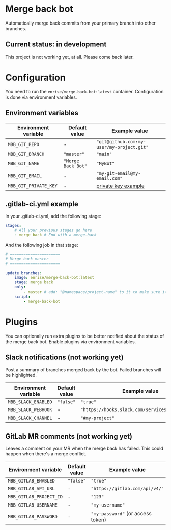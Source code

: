 # Merge back bot

Automatically merge back commits from your primary branch into other branches.

## Current status: in development

This project is not working yet, at all. Please come back later.

# Configuration

You need to run the `enrise/merge-back-bot:latest` container. Configuration is done via environment variables.

## Environment variables

| Environment variable  | Default value      | Example value                                 |
| --------------------- | ------------------ | --------------------------------------------- |
| `MBB_GIT_REPO`        | -                  | `"git@github.com:my-user/my-project.git"`     |
| `MBB_GIT_BRANCH`      | `"master"`         | `"main"`                                      |
| `MBB_GIT_NAME`        | `"Merge Back Bot"` | `"MyBot"`                                     |
| `MBB_GIT_EMAIL`       | -                  | `"my-git-email@my-email.com"`                 |
| `MBB_GIT_PRIVATE_KEY` | -                  | [private key example](https://bit.ly/2Va0yGy) |

## .gitlab-ci.yml example

In your .gitlab-ci.yml, add the following stage:

```yml
stages:
    # All your previous stages go here
    - merge back # End with a merge-back
```

And the following job in that stage:

```yml
# ======================
# Merge back master
# ======================

update branches:
    image: enrise/merge-back-bot:latest
    stage: merge back
    only:
        - master # add: "@namespace/project-name" to it to make sure it doesn't run on forks
    script:
        - merge-back-bot
```

# Plugins

You can optionally run extra plugins to be better notified about the status of the merge back bot. Enable plugins via
environment variables.

## Slack notifications (not working yet)

Post a summary of branches merged back by the bot. Failed branches will be highlighted.

| Environment variable | Default value | Example value                                    |
| -------------------- | ------------- | ------------------------------------------------ |
| `MBB_SLACK_ENABLED`  | `"false"`     | `"true"`                                         |
| `MBB_SLACK_WEBHOOK`  | -             | `"https://hooks.slack.com/services/xxx/xxx/xxx"` |
| `MBB_SLACK_CHANNEL`  | -             | `"#my-project"`                                  |

## GitLab MR comments (not working yet)

Leaves a comment on your MR when the merge back has failed. This could happen when there's a merge conflict.

| Environment variable    | Default value | Example value                     |
| ----------------------- | ------------- | --------------------------------- |
| `MBB_GITLAB_ENABLED`    | `"false"`     | `"true"`                          |
| `MBB_GITLAB_API_URL`    | -             | `"https://gitlab.com/api/v4/"`    |
| `MBB_GITLAB_PROJECT_ID` | -             | `"123"`                           |
| `MBB_GITLAB_USERNAME`   | -             | `"my-username"`                   |
| `MBB_GITLAB_PASSWORD`   | -             | `"my-password"` (or access token) |
